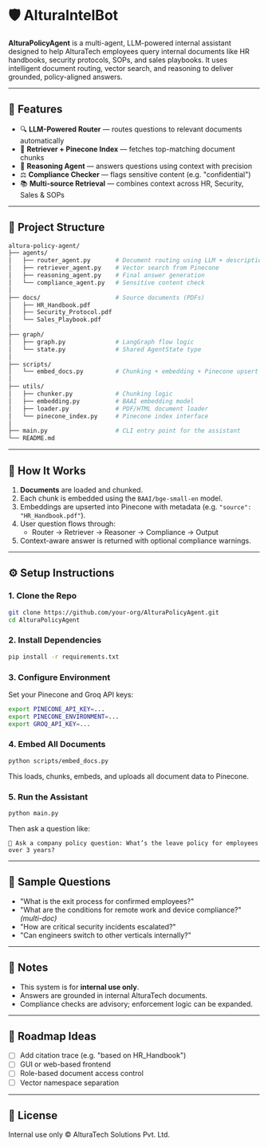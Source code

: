 # 🛡️ AlturaIntelBot

**AlturaPolicyAgent** is a multi-agent, LLM-powered internal assistant designed to help AlturaTech employees query internal documents like HR handbooks, security protocols, SOPs, and sales playbooks. It uses intelligent document routing, vector search, and reasoning to deliver grounded, policy-aligned answers.

---

## 🚀 Features

- 🔍 **LLM-Powered Router** — routes questions to relevant documents automatically
- 🧠 **Retriever + Pinecone Index** — fetches top-matching document chunks
- 🤖 **Reasoning Agent** — answers questions using context with precision
- ⚖️ **Compliance Checker** — flags sensitive content (e.g. "confidential")
- 📚 **Multi-source Retrieval** — combines context across HR, Security, Sales & SOPs

---

## 🧱 Project Structure

```bash
altura-policy-agent/
├── agents/
│   ├── router_agent.py       # Document routing using LLM + descriptions
│   ├── retriever_agent.py    # Vector search from Pinecone
│   ├── reasoning_agent.py    # Final answer generation
│   └── compliance_agent.py   # Sensitive content check
│
├── docs/                     # Source documents (PDFs)
│   ├── HR_Handbook.pdf
│   ├── Security_Protocol.pdf
│   └── Sales_Playbook.pdf
│
├── graph/
│   ├── graph.py              # LangGraph flow logic
│   └── state.py              # Shared AgentState type
│
├── scripts/
│   └── embed_docs.py         # Chunking + embedding + Pinecone upsert
│
├── utils/
│   ├── chunker.py            # Chunking logic
│   ├── embedding.py          # BAAI embedding model
│   ├── loader.py             # PDF/HTML document loader
│   └── pinecone_index.py     # Pinecone index interface
│
├── main.py                   # CLI entry point for the assistant
└── README.md
```

---

## 🧠 How It Works

1. **Documents** are loaded and chunked.
2. Each chunk is embedded using the `BAAI/bge-small-en` model.
3. Embeddings are upserted into Pinecone with metadata (e.g. `"source": "HR_Handbook.pdf"`).
4. User question flows through:
   - Router → Retriever → Reasoner → Compliance → Output
5. Context-aware answer is returned with optional compliance warnings.

---

## ⚙️ Setup Instructions

### 1. Clone the Repo
```bash
git clone https://github.com/your-org/AlturaPolicyAgent.git
cd AlturaPolicyAgent
```

### 2. Install Dependencies
```bash
pip install -r requirements.txt
```

### 3. Configure Environment
Set your Pinecone and Groq API keys:
```bash
export PINECONE_API_KEY=...
export PINECONE_ENVIRONMENT=...
export GROQ_API_KEY=...
```

### 4. Embed All Documents
```bash
python scripts/embed_docs.py
```

This loads, chunks, embeds, and uploads all document data to Pinecone.

### 5. Run the Assistant
```bash
python main.py
```
Then ask a question like:
```text
💬 Ask a company policy question: What’s the leave policy for employees over 3 years?
```

---

## 🧪 Sample Questions

- "What is the exit process for confirmed employees?"
- "What are the conditions for remote work and device compliance?" *(multi-doc)*
- "How are critical security incidents escalated?"
- "Can engineers switch to other verticals internally?"

---

## 🔐 Notes
- This system is for **internal use only**.
- Answers are grounded in internal AlturaTech documents.
- Compliance checks are advisory; enforcement logic can be expanded.

---

## 📌 Roadmap Ideas
- [ ] Add citation trace (e.g. "based on HR_Handbook")
- [ ] GUI or web-based frontend
- [ ] Role-based document access control
- [ ] Vector namespace separation

---

## 🧾 License
Internal use only © AlturaTech Solutions Pvt. Ltd.
